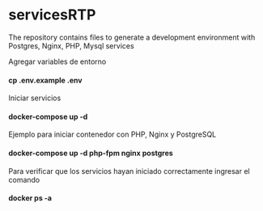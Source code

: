# servicesRTP
The repository contains files to generate a development environment with Postgres, Nginx, PHP, Mysql services

Agregar variables de entorno
<h4>cp .env.example .env </h4>

Iniciar servicios
  <h4>docker-compose up -d <nombres del servicio> </h4>

Ejemplo para iniciar contenedor con PHP, Nginx y PostgreSQL
  <h4>docker-compose up -d php-fpm nginx postgres</h4>
  
Para verificar que los servicios hayan iniciado correctamente ingresar el comando
  <h4>docker ps -a</h4>
